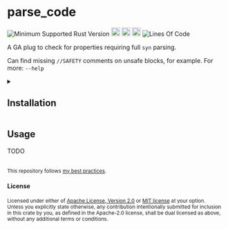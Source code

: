 # parse_code
![Minimum Supported Rust Version](https://img.shields.io/badge/nightly-1.83+-ab6000.svg)
[<img alt="crates.io" src="https://img.shields.io/crates/v/parse_code.svg?color=fc8d62&logo=rust" height="20" style=flat-square>](https://crates.io/crates/parse_code)
[<img alt="docs.rs" src="https://img.shields.io/badge/docs.rs-66c2a5?style=for-the-badge&labelColor=555555&logo=docs.rs&style=flat-square" height="20">](https://docs.rs/parse_code)
[<img alt="build status" src="https://img.shields.io/github/actions/workflow/status/valeratrades/parse_code/ci.yml?branch=master&style=for-the-badge&style=flat-square" height="20">](https://github.com/valeratrades/parse_code/actions?query=branch%3Amaster) <!--NB: Won't find it if repo is private-->
![Lines Of Code](https://img.shields.io/badge/LoC-205-lightblue)

A GA plug to check for properties requiring full `syn` parsing.

Can find missing `//SAFETY` comments on unsafe blocks, for example. For more: `--help`

<!-- markdownlint-disable -->
<details>
  <summary>
    <h2>Installation</h2>
  </summary>
	<pre><code class="language-sh">TODO</code></pre>
</details>
<!-- markdownlint-restore -->

## Usage
TODO

<br>

<sup>
This repository follows <a href="https://github.com/valeratrades/.github/tree/master/best_practices">my best practices</a>.
</sup>

#### License

<sup>
Licensed under either of <a href="LICENSE-APACHE">Apache License, Version
2.0</a> or <a href="LICENSE-MIT">MIT license</a> at your option.
</sup>

<br>

<sub>
Unless you explicitly state otherwise, any contribution intentionally submitted
for inclusion in this crate by you, as defined in the Apache-2.0 license, shall
be dual licensed as above, without any additional terms or conditions.
</sub>
